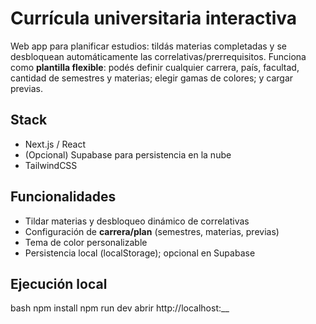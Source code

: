 # Currícula universitaria interactiva

Web app para planificar estudios: tildás materias completadas y se desbloquean automáticamente las correlativas/prerrequisitos. Funciona como **plantilla flexible**: podés definir cualquier carrera, país, facultad, cantidad de semestres y materias; elegir gamas de colores; y cargar previas.


## Stack
- Next.js / React
- (Opcional) Supabase para persistencia en la nube
- TailwindCSS

## Funcionalidades
- Tildar materias y desbloqueo dinámico de correlativas
- Configuración de **carrera/plan** (semestres, materias, previas)
- Tema de color personalizable
- Persistencia local (localStorage); opcional en Supabase

## Ejecución local
bash
npm install
npm run dev
abrir http://localhost:__
